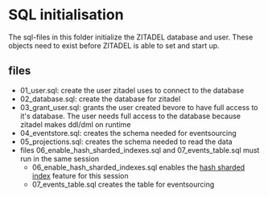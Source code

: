 # SQL initialisation

The sql-files in this folder initialize the ZITADEL database and user. These objects need to exist before ZITADEL is able to set and start up.

## files

- 01_user.sql: create the user zitadel uses to connect to the database
- 02_database.sql: create the database for zitadel
- 03_grant_user.sql: grants the user created bevore to have full access to it's database. The user needs full access to the database because zitadel makes ddl/dml on runtime
- 04_eventstore.sql: creates the schema needed for eventsourcing
- 05_projections.sql: creates the schema needed to read the data
- files 06_enable_hash_sharded_indexes.sql and 07_events_table.sql must run in the same session
  - 06_enable_hash_sharded_indexes.sql enables the [hash sharded index](https://www.cockroachlabs.com/docs/stable/hash-sharded-indexes.html) feature for this session
  - 07_events_table.sql creates the table for eventsourcing
